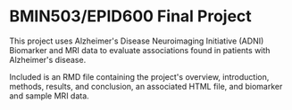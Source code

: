# BMIN503/EPID600 Final Project

This project uses Alzheimer's Disease Neuroimaging Initiative (ADNI) Biomarker and MRI data to evaluate associations found in patients with Alzheimer's disease. 

Included is an RMD file containing the project's overview, introduction, methods, results, and conclusion, an associated HTML file, and biomarker and sample MRI data.  

